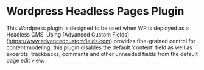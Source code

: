 # Wordpress Headless Pages Plugin
This Wordpress plugin is designed to be used when WP is deployed as a Headless CMS.
Using [Advanced Custom Fields] (https://www.advancedcustomfields.com) provides fine-grained control for content modeling;
this plugin disables the default 'content' field as well as excerpts, trackbacks, comments and other unneeded fields from
the default page edit view.
